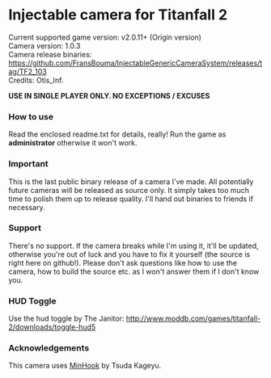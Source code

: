Injectable camera for Titanfall 2
============================

Current supported game version: v2.0.11+ (Origin version)  
Camera version: 1.0.3  
Camera release binaries: https://github.com/FransBouma/InjectableGenericCameraSystem/releases/tag/TF2_103  
Credits: Otis_Inf. 

**USE IN SINGLE PLAYER ONLY. NO EXCEPTIONS / EXCUSES**

### How to use
Read the enclosed readme.txt for details, really! Run the game as **administrator** otherwise it won't work.

### Important
This is the last public binary release of a camera I've made. All potentially future cameras will be released as
source only. It simply takes too much time to polish them up to release quality. I'll hand out binaries to 
friends if necessary.

### Support
There's no support. If the camera breaks while I'm using it, it'll be updated, otherwise you're out of luck and
you have to fix it yourself (the source is right here on github!). Please don't ask questions like how to use the
camera, how to build the source etc. as I won't answer them if I don't know you. 

### HUD Toggle
Use the hud toggle by The Janitor: http://www.moddb.com/games/titanfall-2/downloads/toggle-hud5

### Acknowledgements
This camera uses [MinHook](https://github.com/TsudaKageyu/minhook) by Tsuda Kageyu.
